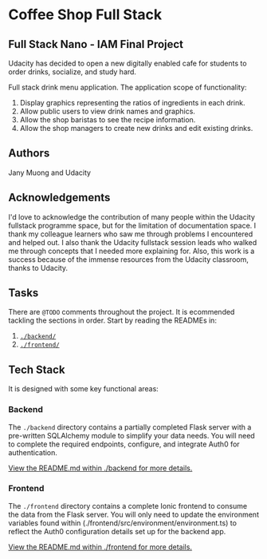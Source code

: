# Coffee Shop Full Stack

## Full Stack Nano - IAM Final Project

Udacity has decided to open a new digitally enabled cafe for students to order drinks, socialize, and study hard.

Full stack drink menu application. The application scope of functionality:

1. Display graphics representing the ratios of ingredients in each drink.
2. Allow public users to view drink names and graphics.
3. Allow the shop baristas to see the recipe information.
4. Allow the shop managers to create new drinks and edit existing drinks.

## Authors
Jany Muong
and Udacity

## Acknowledgements
I'd love to acknowledge the contribution of many people within the Udacity fullstack programme space, but for the limitation of documentation space.
I thank my colleague learners who saw me through problems I encountered and helped out. I also thank the Udacity fullstack session leads who walked me through concepts that I needed more explaining for. Also, this work is a success because of the immense resources from the Udacity classroom, thanks to Udacity.

## Tasks

There are `@TODO` comments throughout the project. It is ecommended tackling the sections in order. Start by reading the READMEs in:

1. [`./backend/`](./backend/README.md)
2. [`./frontend/`](./frontend/README.md)

## Tech Stack

It is designed with some key functional areas:

### Backend

The `./backend` directory contains a partially completed Flask server with a pre-written SQLAlchemy module to simplify your data needs. You will need to complete the required endpoints, configure, and integrate Auth0 for authentication.

[View the README.md within ./backend for more details.](./backend/README.md)

### Frontend

The `./frontend` directory contains a complete Ionic frontend to consume the data from the Flask server. You will only need to update the environment variables found within (./frontend/src/environment/environment.ts) to reflect the Auth0 configuration details set up for the backend app.

[View the README.md within ./frontend for more details.](./frontend/README.md)
